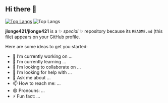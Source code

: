 ## Hi there 👋

[![Top Langs](https://github-readme-stats.vercel.app/api/top-langs/?username=jlonge421)](https://github.com/anuraghazra/github-readme-stats)
![Top Langs](https://github-readme-stats.vercel.app/api/top-langs/?username=jlonge421&size_weight=0.5&count_weight=0.5)

**jlonge421/jlonge421** is a ✨ _special_ ✨ repository because its `README.md` (this file) appears on your GitHub profile.

Here are some ideas to get you started:

- 🔭 I’m currently working on ...
- 🌱 I’m currently learning ...
- 👯 I’m looking to collaborate on ...
- 🤔 I’m looking for help with ...
- 💬 Ask me about ...
- 📫 How to reach me: ...
- 😄 Pronouns: ...
- ⚡ Fun fact: ...

